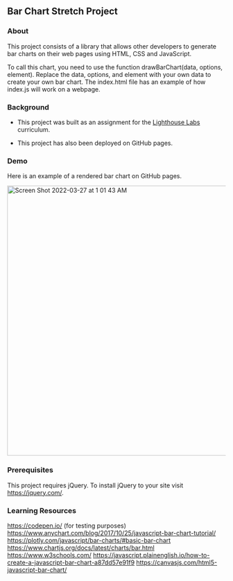 ## Bar Chart Stretch Project

### About

This project consists of a library that allows other developers to generate bar charts on their web pages using HTML, CSS and JavaScript. 

To call this chart, you need to use the function drawBarChart(data, options, element). Replace the data, options, and element with your own data to create your own bar chart. The index.html file has an example of how index.js will work on a webpage.


### Background

- This project was built as an assignment for the [Lighthouse Labs](https://lighthouselabs.ca/) curriculum.

- This project has also been deployed on GitHub pages.


### Demo

Here is an example of a rendered bar chart on GitHub pages.

<img width="623" alt="Screen Shot 2022-03-27 at 1 01 43 AM" src="https://user-images.githubusercontent.com/60591525/160267495-473071a2-9a4f-47a3-8041-a2e9af25089b.png">


### Prerequisites

This project requires jQuery. To install jQuery to your site visit https://jquery.com/.


### Learning Resources

https://codepen.io/ (for testing purposes)
https://www.anychart.com/blog/2017/10/25/javascript-bar-chart-tutorial/
https://plotly.com/javascript/bar-charts/#basic-bar-chart
https://www.chartjs.org/docs/latest/charts/bar.html
https://www.w3schools.com/
https://javascript.plainenglish.io/how-to-create-a-javascript-bar-chart-a87dd57e91f9
https://canvasjs.com/html5-javascript-bar-chart/


